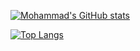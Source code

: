 [![Mohammad's GitHub stats](https://github-readme-stats.vercel.app/api?username=Mohammad-Alavi)](https://github.com/anuraghazra/github-readme-stats)

[![Top Langs](https://github-readme-stats.vercel.app/api/top-langs/?username=Mohammad-Alavi&layout=compact)](https://github.com/Mohammad-Alavi/github-readme-stats)
